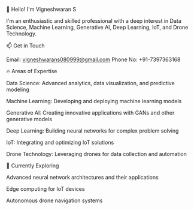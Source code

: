 👋 Hello! I'm Vigneshwaran S

I'm an enthusiastic and skilled professional with a deep interest in Data Science, Machine Learning, Generative AI, Deep Learning, IoT, and Drone Technology.

📫 Get in Touch

Email: vigneshwarans080999@gmail.com
Phone No: +91-7397363168

🔥 Areas of Expertise

Data Science: Advanced analytics, data visualization, and predictive modeling

Machine Learning: Developing and deploying machine learning models

Generative AI: Creating innovative applications with GANs and other generative models

Deep Learning: Building neural networks for complex problem solving

IoT: Integrating and optimizing IoT solutions

Drone Technology: Leveraging drones for data collection and automation

🌱 Currently Exploring

Advanced neural network architectures and their applications

Edge computing for IoT devices

Autonomous drone navigation systems

